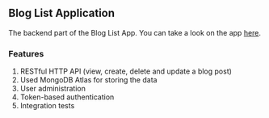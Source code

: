 ## Blog List Application

The backend part of the Blog List App.
 You can take a look on the app [here](https://crimson-shadow-3188.fly.dev/).
 
### Features
1. RESTful HTTP API (view, create, delete and update a blog post)
2. Used MongoDB Atlas for storing the data
3. User administration
4. Token-based authentication
3. Integration tests